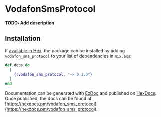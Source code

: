 # VodafonSmsProtocol

**TODO: Add description**

## Installation

If [available in Hex](https://hex.pm/docs/publish), the package can be installed
by adding `vodafon_sms_protocol` to your list of dependencies in `mix.exs`:

```elixir
def deps do
  [
    {:vodafon_sms_protocol, "~> 0.1.0"}
  ]
end
```

Documentation can be generated with [ExDoc](https://github.com/elixir-lang/ex_doc)
and published on [HexDocs](https://hexdocs.pm). Once published, the docs can
be found at [https://hexdocs.pm/vodafon_sms_protocol](https://hexdocs.pm/vodafon_sms_protocol).

